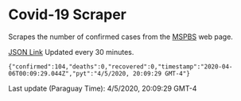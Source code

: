 # Covid-19 Scraper

Scrapes the number of confirmed cases from the [MSPBS](https://www.mspbs.gov.py/covid-19.php) web page.

[JSON Link](https://jmayalag.github.io/covid19-scrape/cases.json)
Updated every 30 minutes.
```
{"confirmed":104,"deaths":0,"recovered":0,"timestamp":"2020-04-06T00:09:29.044Z","pyt":"4/5/2020, 20:09:29 GMT-4"}
```
Last update (Paraguay Time): 4/5/2020, 20:09:29 GMT-4